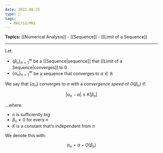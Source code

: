 ```yaml
---
date: 2022-08-25
type: 🧠
tags:
  - MAC/S3/MN1
---
```


**Topics:** [[Numerical Analysis]] - [[Sequence]] - [[Limit of a Sequence]]

---

Let:

- $\{\beta_{n}\}_{n=1}^{\infty}$ be a [[Sequence|sequence]] that [[Limit of a Sequence|converges]] to $0$
- $\{\alpha_{n}\}_{n=1}^{\infty}$ be a sequence that converges to $\alpha \in \mathbb{R}$

We say that $\{\alpha_n\}$ converges to $\alpha$ with a _convergence speed_ of $O(\beta_{n})$ if:

$$
|\alpha_{n} - \alpha| \leq K|\beta_{n}|
$$

…where:

- $n$ is sufficiently big
- $\beta_{n}\neq 0$ for every $n$
- $K$ is a constant that's independent from $n$

We denote this with:

$$
\alpha_{n} = \alpha + O(\beta_{n})
$$
